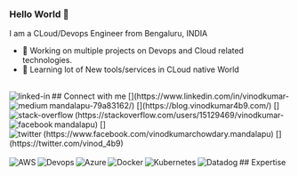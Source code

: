 ### Hello World 👋
I am a CLoud/Devops Engineer from Bengaluru, INDIA
- 🔭 Working on multiple projects on Devops and Cloud related technologies.
- 🌱 Learning lot of New tools/services in CLoud native World
<br>
## Connect with me
[<img align="left" alt="linked-in" src="https://img.shields.io/badge/linkedin-%230077B5.svg?&style=for-the-badge&logo=linkedin&logoColor=white" />](https://www.linkedin.com/in/vinodkumar-mandalapu-79a83162/)
[<img align="left" alt="medium" src="https://img.shields.io/badge/medium-%2312100E.svg?&style=for-the-badge&logo=medium&logoColor=white" />](https://blog.vinodkumar4b9.com/)
[<img align="left" alt="stack-overflow" src="https://img.shields.io/badge/stack%20overflow-FE7A16?logo=stack-overflow&logoColor=white&style=for-the-badge" />](https://stackoverflow.com/users/15129469/vinodkumar-mandalapu)
[<img align="left" alt="facebook" src="https://img.shields.io/badge/facebook-%231877F2.svg?&style=for-the-badge&logo=facebook&logoColor=white" />](https://www.facebook.com/vinodkumarchowdary.mandalapu)
[<img align="left" alt="twitter" src="https://img.shields.io/badge/twitter-%231DA1F2.svg?&style=for-the-badge&logo=twitter&logoColor=white" />](https://twitter.com/vinod_4b9)
<br>
<br>
## Expertise
<img align="left" alt="AWS" src="https://img.shields.io/badge/AWS%20-%2320232a.svg?&style=for-the-badge&logo=react&logoColor=%2361DAFB" />
<img align="left" alt="Devops" src="https://img.shields.io/badge/Devops%20-%2343853D.svg?&style=for-the-badge&logo=node.js&logoColor=white" />
<img align="left" alt="Azure" src="https://img.shields.io/badge/Azure%20AWS-%23232F3E?logo=amazon-aws&logoColor=white&style=for-the-badge" />
<img align="left" alt="Docker" src="https://img.shields.io/badge/Docker-%23316192.svg?&style=for-the-badge&logo=postgresql&logoColor=white" />
<img align="left" alt="Kubernetes" src="https://img.shields.io/badge/Kubernetes-3DDC84?logo=android&logoColor=white&style=for-the-badge" />
<img align="left" alt="Datadog" src="https://img.shields.io/badge/Datadog%20-%236DB33F.svg?&style=for-the-badge&logo=spring&logoColor=white" />
<br>
<br>
